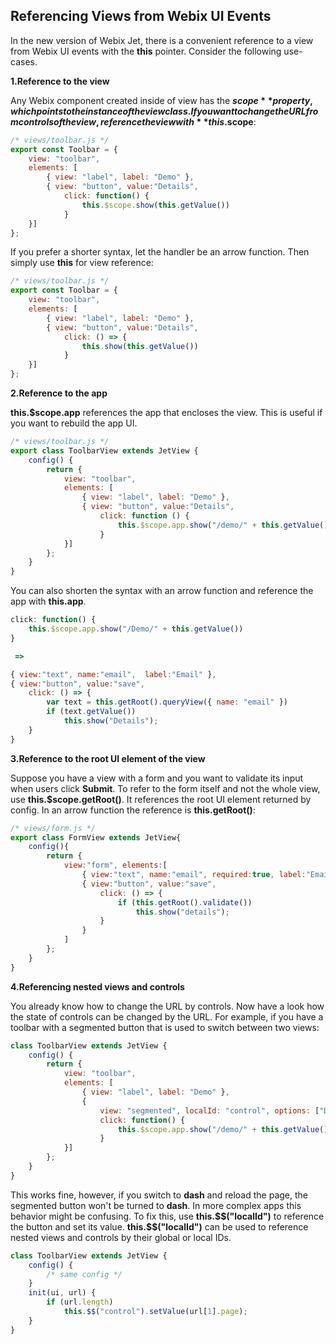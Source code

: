 ## Referencing Views from Webix UI Events

In the new version of Webix Jet, there is a convenient reference to a view from Webix UI events with the **this** pointer. Consider the following use-cases.

**1.Reference to the view**

Any Webix component created inside of view has the **$scope** property, which points to the instance of the view class. If you want to change the URL from controls of the view, reference the view with **this.$scope**:

```js
/* views/toolbar.js */
export const Toolbar = {
    view: "toolbar",
    elements: [
        { view: "label", label: "Demo" },
        { view: "button", value:"Details",
            click: function() {
                this.$scope.show(this.getValue())
            }
    }]
};
```

If you prefer a shorter syntax, let the handler be an arrow function. Then simply use **this** for view reference:

```js
/* views/toolbar.js */
export const Toolbar = {
    view: "toolbar",
    elements: [
        { view: "label", label: "Demo" },
        { view: "button", value:"Details",
            click: () => {
                this.show(this.getValue())
            }
    }]
};
```

**2.Reference to the app**

**this.$scope.app** references the app that encloses the view. This is useful if you want to rebuild the app UI.

```js
/* views/toolbar.js */
export class ToolbarView extends JetView {
    config() {
        return {
            view: "toolbar",
            elements: [
                { view: "label", label: "Demo" },
                { view: "button", value:"Details",
                    click: function () {
                        this.$scope.app.show("/demo/" + this.getValue())
                    }
            }]
        };
    }
}
```

You can also shorten the syntax with an arrow function and reference the app with **this.app**.

```js
click: function() {
    this.$scope.app.show("/Demo/" + this.getValue())
}

 => 

{ view:"text", name:"email",  label:"Email" },
{ view:"button", value:"save", 
    click: () => {
    	var text = this.getRoot().queryView({ name: "email" })
        if (text.getValue())
            this.show("Details");
    } 
}
```

**3.Reference to the root UI element of the view**

Suppose you have a view with a form and you want to validate its input when users click **Submit**. To refer to the form itself and not the whole view, use **this.$scope.getRoot\(\)**. It references the root UI element returned by config. In an arrow function the reference is **this.getRoot\(\)**:

```js
/* views/form.js */
export class FormView extends JetView{
    config(){
        return { 
            view:"form", elements:[
                { view:"text", name:"email", required:true, label:"Email" },
                { view:"button", value:"save", 
                    click: () => {
                        if (this.getRoot().validate())
                            this.show("details");
                    } 
                }
            ]
        };
    }
}
```

**4.Referencing nested views and controls**

You already know how to change the URL by controls. Now have a look how the state of controls can be changed by the URL. For example, if you have a toolbar with a segmented button that is used to switch between two views:

```js
class ToolbarView extends JetView {
    config() {
        return {
            view: "toolbar",
            elements: [
                { view: "label", label: "Demo" }, 
                {
                    view: "segmented", localId: "control", options: ["Details", "Dash"],
                    click: function() {
                        this.$scope.app.show("/demo/" + this.getValue())
                    }
            }]
        };
    }
}
```

This works fine, however, if you switch to **dash** and reload the page, the segmented button won't be turned to **dash**. In more complex apps this behavior might be confusing. To fix this, use **this.\$\$("localId")** to reference the button and set its value. **this.\$\$("localId")** can be used to reference nested views and controls by their global or local IDs.

```js
class ToolbarView extends JetView {
    config() {
        /* same config */
    }
    init(ui, url) {
        if (url.length)
            this.$$("control").setValue(url[1].page);
    }
}
```